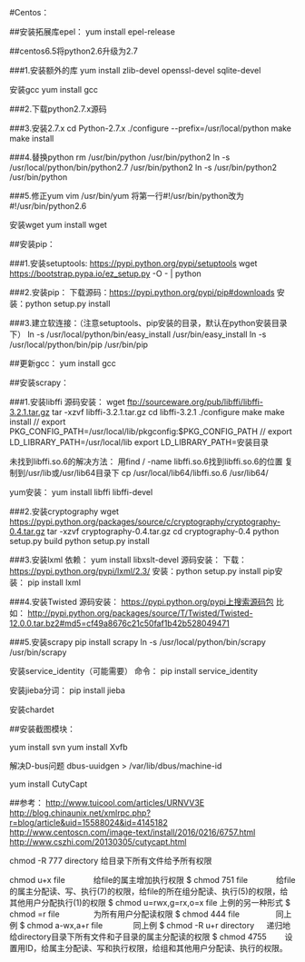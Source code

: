 #Centos：

##安装拓展库epel：
yum install epel-release

##centos6.5将python2.6升级为2.7

###1.安装额外的库
yum install zlib-devel openssl-devel sqlite-devel

安装gcc
yum install gcc


###2.下载python2.7.x源码

###3.安装2.7.x
cd Python-2.7.x 
./configure --prefix=/usr/local/python
make
make install

###4.替换python
rm /usr/bin/python /usr/bin/python2
ln -s /usr/local/python/bin/python2.7 /usr/bin/python2
ln -s /usr/bin/python2 /usr/bin/python

###5.修正yum
vim /usr/bin/yum
将第一行#!/usr/bin/python改为#!/usr/bin/python2.6


安装wget
yum install wget


##安装pip：

###1.安装setuptools:
https://pypi.python.org/pypi/setuptools
wget https://bootstrap.pypa.io/ez_setup.py -O - | python

###2.安装pip：
下载源码：https://pypi.python.org/pypi/pip#downloads
安装：python setup.py install

###3.建立软连接：（注意setuptools、pip安装的目录，默认在python安装目录下）
ln -s /usr/local/python/bin/easy_install /usr/bin/easy_install
ln -s /usr/local/python/bin/pip /usr/bin/pip

##更新gcc：
yum install gcc

##安装scrapy：

###1.安装libffi
源码安装：
wget ftp://sourceware.org/pub/libffi/libffi-3.2.1.tar.gz
tar -xzvf libffi-3.2.1.tar.gz
cd libffi-3.2.1
./configure
make
make install
// export PKG_CONFIG_PATH=/usr/local/lib/pkgconfig:$PKG_CONFIG_PATH
// export LD_LIBRARY_PATH=/usr/local/lib
export LD_LIBRARY_PATH=安装目录

未找到libffi.so.6的解决方法：
用find / -name libffi.so.6找到libffi.so.6的位置
复制到/usr/lib或/usr/lib64目录下
cp /usr/local/lib64/libffi.so.6 /usr/lib64/


yum安装：
yum install libffi libffi-devel

###2.安装cryptography
wget https://pypi.python.org/packages/source/c/cryptography/cryptography-0.4.tar.gz
tar -xzvf cryptography-0.4.tar.gz
cd cryptography-0.4
python setup.py build
python setup.py install

###3.安装lxml
依赖：
yum install libxslt-devel
源码安装：
下载：https://pypi.python.org/pypi/lxml/2.3/
安装：python setup.py install
pip安装：
pip install lxml

###4.安装Twisted
源码安装：
https://pypi.python.org/pypi上搜索源码包
比如：
http://pypi.python.org/packages/source/T/Twisted/Twisted-12.0.0.tar.bz2#md5=cf49a8676c21c50faf1b42b528049471

###5.安装scrapy
pip install scrapy
ln -s /usr/local/python/bin/scrapy /usr/bin/scrapy


安装service_identity（可能需要）
命令：	pip install service_identity

安装jieba分词：
pip install jieba


安装chardet


##安装截图模块：

yum install svn
yum install Xvfb

解决D-bus问题
dbus-uuidgen > /var/lib/dbus/machine-id

yum install CutyCapt



##参考：
http://www.tuicool.com/articles/URNVV3E
http://blog.chinaunix.net/xmlrpc.php?r=blog/article&uid=15588024&id=4145182
http://www.centoscn.com/image-text/install/2016/0216/6757.html
http://www.cszhi.com/20130305/cutycapt.html

chmod -R 777 directory 给目录下所有文件给予所有权限

chmod u+x file                　　　   给file的属主增加执行权限
$ chmod 751 file                　　　   给file的属主分配读、写、执行(7)的权限，给file的所在组分配读、执行(5)的权限，给其他用户分配执行(1)的权限
$ chmod u=rwx,g=rx,o=x file      上例的另一种形式
$ chmod =r file                 　　　　为所有用户分配读权限
$ chmod 444 file              　　　　 同上例
$ chmod a-wx,a+r   file   　　 　   同上例
$ chmod -R u+r directory       　   递归地给directory目录下所有文件和子目录的属主分配读的权限
$ chmod 4755                          　　设置用ID，给属主分配读、写和执行权限，给组和其他用户分配读、执行的权限。












